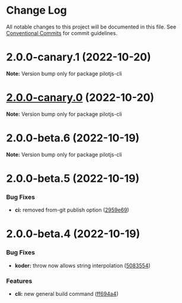 # Change Log

All notable changes to this project will be documented in this file.
See [Conventional Commits](https://conventionalcommits.org) for commit guidelines.

# 2.0.0-canary.1 (2022-10-20)

**Note:** Version bump only for package pilotjs-cli





# [2.0.0-canary.0](https://github.com/Wave-Play/pilot/compare/pilotjs-cli@2.0.0-beta.6...pilotjs-cli@2.0.0-canary.0) (2022-10-20)

**Note:** Version bump only for package pilotjs-cli





# 2.0.0-beta.6 (2022-10-19)

**Note:** Version bump only for package pilotjs-cli





# 2.0.0-beta.5 (2022-10-19)


### Bug Fixes

* **ci:** removed from-git publish option ([2959e69](https://github.com/Wave-Play/pilot/commit/2959e69352fea68db31a7e03ec6168d4820700e3))





# 2.0.0-beta.4 (2022-10-19)


### Bug Fixes

* **koder:** throw now allows string interpolation ([5083554](https://github.com/Wave-Play/pilot/commit/5083554e88b474295ccf03e7745ab2ed98abfcf7))


### Features

* **cli:** new general build command ([ff694a4](https://github.com/Wave-Play/pilot/commit/ff694a4043f21c26a836aa68ee37f0661f3baf9e))
